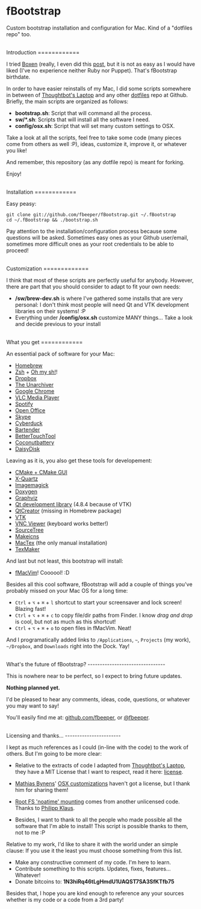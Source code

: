 fBootstrap
==========

Custom bootstrap installation and configuration for Mac. Kind of a "dotfiles
repo" too.

<br />
Introduction
============

I tried [Boxen](http://boxen.github.com) (really, I even did this [post](http://glipho.com/fbeeper/my-experience-with-boxen),
but it is not as easy as I would have liked (I've no experience neither Ruby nor Puppet). That's fBootstrap birthdate.

In order to have easier reinstalls of my Mac, I did some scripts somewhere in
between of [Thoughtbot's Laptop](https://github.com/thoughtbot/laptop) and any
other [dotfiles](http://dotfiles.github.com) repo at Github. Briefly, the main
scripts are organized as follows:

* **bootstrap.sh**: Script that will command all the process.
* **sw/*.sh**: Scripts that will install all the software I need.
* **config/osx.sh**: Script that will set many custom settings to OSX.

Take a look at all the scripts, feel free to take some code (many pieces come
from others as well :P), ideas, customize it, improve it, or whatever you like!

And remember, this repository (as any dotfile repo) is meant for forking.

Enjoy!

<br />
Installation
============

Easy peasy:

	git clone git://github.com/fbeeper/fBootstrap.git ~/.fBootstrap 
	cd ~/.fBootstrap && ./bootstrap.sh

Pay attention to the installation/configuration process because some questions
will be asked. Sometimes easy ones as your Github user/email, sometimes more
difficult ones as your root credentials to be able to proceed!

<br />
Customization
=============

I think that most of these scripts are perfectly useful for anybody. However,
there are part that you should consider to adapt to fit your own needs: 

* **/sw/brew-dev.sh** is where I've gathered some installs that are very
  personal: I don't think most people will need Qt and VTK development libraries
  on their systems! :P
* Everything under **/config/osx.sh** customize MANY things... Take a look and
  decide previous to your install

<br />
What you get
============

An essential pack of software for your Mac:

* [Homebrew](http://mxcl.github.com/homebrew/)
* [Zsh](http://www.zsh.org) + [Oh my
  sh!](https://github.com/robbyrussell/oh-my-zsh)!
* [Dropbox](https://www.dropbox.com) 
* [The Unarchiver](http://wakaba.c3.cx/s/apps/unarchiver.html) 
* [Google Chrome](https://www.google.com/intl/en/chrome/browser/)
* [VLC Media Player](http://www.videolan.org/vlc/)
* [Spotify](https://www.spotify.com/)
* [Open Office](http://www.openoffice.org)
* [Skype](http://www.skype.com/)
* [Cyberduck](http://cyberduck.ch)
* [Bartender](http://www.macbartender.com)
* [BetterTouchTool](http://blog.boastr.net)
* [Coconutbattery](http://www.coconut-flavour.com/coconutbattery/)
* [DaisyDisk](http://www.daisydiskapp.com)

Leaving as it is, you also get these tools for developement:

* [CMake + CMake GUI](http://www.cmake.org)
* [X-Quartz](http://xquartz.macosforge.org)
* [Imagemagick](http://www.imagemagick.org)
* [Doxygen](http://www.stack.nl/~dimitri/doxygen/)
* [Graphviz](http://www.graphviz.org)
* [Qt development library](http://qt-project.org) (4.8.4 because of VTK)
* [QtCreator](http://qt-project.org) (missing in Homebrew package)
* [VTK](http://www.vtk.org)
* [VNC Viewer](http://www.realvnc.com) (keyboard works better!)
* [SourceTree](http://www.sourcetreeapp.com)
* [Makeicns](http://www.amnoid.de/icns/makeicns.html)
* [MacTex](http://tug.org/mactex/) (the only manual installation)
* [TexMaker](http://www.xm1math.net/texmaker/)

And last but not least, this bootstrap will install:

* [fMacVim](https://github.com/fbeeper/fMacVim)! Coooool! :D

Besides all this cool software, fBootstrap will add a couple of things you've
probably missed on your Mac OS for a long time:

* ``Ctrl`` + ``⌥`` + ``⌘`` + ``l`` shortcut to start your screensaver and lock
  screen! Blazing fast!
* ``Ctrl`` + ``⌥`` + ``⌘`` + ``c`` to copy file/dir paths from Finder. I know
  *drag and drop* is cool, but not as much as this shortcut!
* ``Ctrl`` + ``⌥`` + ``⌘`` + ``o`` to open files in fMacVim. Neat!  
  
And I programatically added links to ``/Applications``, ``~``, ``Projects`` (my
work), ``~/Dropbox``, and ``Downloads`` right into the Dock. Yay!

<br /> 
What's the future of fBootstrap?
--------------------------------

This is nowhere near to be perfect, so I expect to bring future updates.

**Nothing planned yet.**

I'd be pleased to hear any comments, ideas, code, questions, or whatever you may
want to say!

You'll easily find me at: [github.com/fbeeper](https://github.com/fbeeper), or
[@fbeeper](http://twitter.com/fbeeper).

<br />
Licensing and thanks...
-----------------------

I kept as much references as I could (in-line with the code) to the work of
others. But I'm going to be more clear: 

* Relative to the extracts of code I adapted from [Thoughtbot's
  Laptop](https://github.com/thoughtbot/laptop), they have a MIT License that I
  want to respect, read it here:
  [license](https://raw.github.com/thoughtbot/laptop/master/LICENSE).

* [Mathias Bynens](https://github.com/mathiasbynens/)' [OSX
  customizations](https://github.com/mathiasbynens/dotfiles/blob/master/.osx)
  haven't got a license, but I thank him for sharing them! 
  
* [Root FS 'noatime' mounting](https://gist.github.com/pklaus/931579) comes from
  another unlicensed code. Thanks to [Philipp
  Klaus](https://gist.github.com/pklaus/931579).

* Besides, I want to thank to all the people who made possible all the software
  that I'm able to install! This script is possible thanks to them, not to me :P
  

Relative to my work, I'd like to share it with the world under an simple clause:
If you use it the least you must choose something from this list.

* Make any constructive comment of my code. I'm here to learn.
* Contribute something to this scripts. Updates, fixes, features... Whatever!
* Donate bitcoins to: **1N3hiRq46tLgHmdU1UAQST7SA3SfKTfb75**

Besides that, I hope you are kind enough to reference any your sources whether
is my code or a code from a 3rd party!
